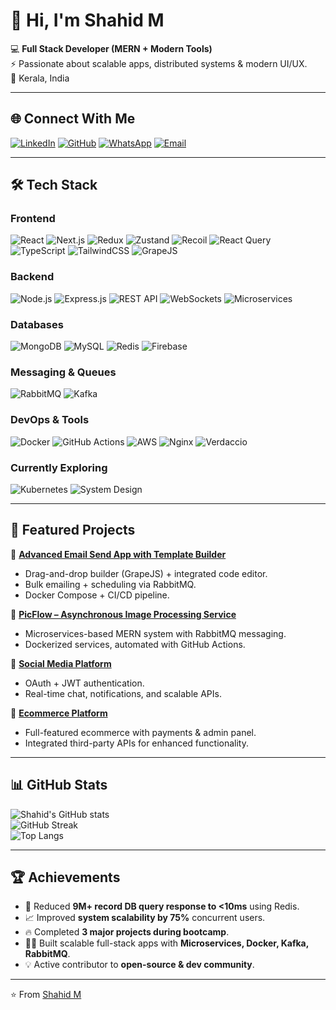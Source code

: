 # 👋 Hi, I'm Shahid M  

💻 **Full Stack Developer (MERN + Modern Tools)**  
⚡ Passionate about scalable apps, distributed systems & modern UI/UX.  
📍 Kerala, India  

---

## 🌐 Connect With Me  
[![LinkedIn](https://img.shields.io/badge/LinkedIn-0A66C2?style=for-the-badge&logo=linkedin&logoColor=white)](https://www.linkedin.com/in/shahid-kollam) [![GitHub](https://img.shields.io/badge/GitHub-181717?style=for-the-badge&logo=github&logoColor=white)](https://github.com/ShahidKollam) [![WhatsApp](https://img.shields.io/badge/WhatsApp-25D366?style=for-the-badge&logo=whatsapp&logoColor=white)](https://wa.me/918606504004) [![Email](https://img.shields.io/badge/Email-D14836?style=for-the-badge&logo=gmail&logoColor=white)](mailto:shahidkollam333@gmail.com)

---

## 🛠️ Tech Stack  

### **Frontend**  
![React](https://img.shields.io/badge/React-20232A?style=for-the-badge&logo=react&logoColor=61DAFB) ![Next.js](https://img.shields.io/badge/Next.js-000000?style=for-the-badge&logo=next.js&logoColor=white) ![Redux](https://img.shields.io/badge/Redux-593D88?style=for-the-badge&logo=redux&logoColor=white) ![Zustand](https://img.shields.io/badge/Zustand-181717?style=for-the-badge&logo=zustand&logoColor=white) ![Recoil](https://img.shields.io/badge/Recoil-000000?style=for-the-badge&logo=recoil&logoColor=white) ![React Query](https://img.shields.io/badge/React_Query-FF4154?style=for-the-badge&logo=react-query&logoColor=white) ![TypeScript](https://img.shields.io/badge/TypeScript-007ACC?style=for-the-badge&logo=typescript&logoColor=white) ![TailwindCSS](https://img.shields.io/badge/TailwindCSS-38B2AC?style=for-the-badge&logo=tailwind-css&logoColor=white) ![GrapeJS](https://img.shields.io/badge/GrapeJS-5D2F86?style=for-the-badge&logoColor=white)  

### **Backend**  
![Node.js](https://img.shields.io/badge/Node.js-43853D?style=for-the-badge&logo=node.js&logoColor=white) ![Express.js](https://img.shields.io/badge/Express.js-000000?style=for-the-badge&logo=express&logoColor=white) ![REST API](https://img.shields.io/badge/REST_API-005571?style=for-the-badge&logoColor=white) ![WebSockets](https://img.shields.io/badge/WebSockets-FF6F00?style=for-the-badge&logo=socket.io&logoColor=white) ![Microservices](https://img.shields.io/badge/Microservices-FF5733?style=for-the-badge&logoColor=white)  

### **Databases**  
![MongoDB](https://img.shields.io/badge/MongoDB-4ea94b?style=for-the-badge&logo=mongodb&logoColor=white) ![MySQL](https://img.shields.io/badge/MySQL-005C84?style=for-the-badge&logo=mysql&logoColor=white) ![Redis](https://img.shields.io/badge/Redis-DC382D?style=for-the-badge&logo=redis&logoColor=white) ![Firebase](https://img.shields.io/badge/Firebase-FFCA28?style=for-the-badge&logo=firebase&logoColor=black)  

### **Messaging & Queues**  
![RabbitMQ](https://img.shields.io/badge/RabbitMQ-FF6600?style=for-the-badge&logo=rabbitmq&logoColor=white) ![Kafka](https://img.shields.io/badge/Kafka-231F20?style=for-the-badge&logo=apache-kafka&logoColor=white)  

### **DevOps & Tools**  
![Docker](https://img.shields.io/badge/Docker-2496ED?style=for-the-badge&logo=docker&logoColor=white) ![GitHub Actions](https://img.shields.io/badge/GitHub_Actions-2088FF?style=for-the-badge&logo=github-actions&logoColor=white) ![AWS](https://img.shields.io/badge/AWS-FF9900?style=for-the-badge&logo=amazonaws&logoColor=white) ![Nginx](https://img.shields.io/badge/Nginx-009639?style=for-the-badge&logo=nginx&logoColor=white) ![Verdaccio](https://img.shields.io/badge/Verdaccio-4B275F?style=for-the-badge&logoColor=white)  

### **Currently Exploring**  
![Kubernetes](https://img.shields.io/badge/Kubernetes-326CE5?style=for-the-badge&logo=kubernetes&logoColor=white) ![System Design](https://img.shields.io/badge/System%20Design-1E90FF?style=for-the-badge&logoColor=white)  

---

## 📂 Featured Projects  

🔹 **[Advanced Email Send App with Template Builder](https://github.com/ShahidKollam/)**  
- Drag-and-drop builder (GrapeJS) + integrated code editor.  
- Bulk emailing + scheduling via RabbitMQ.  
- Docker Compose + CI/CD pipeline.  

🔹 **[PicFlow – Asynchronous Image Processing Service](https://github.com/ShahidKollam/)**  
- Microservices-based MERN system with RabbitMQ messaging.  
- Dockerized services, automated with GitHub Actions.  

🔹 **[Social Media Platform](https://github.com/ShahidKollam/)**  
- OAuth + JWT authentication.  
- Real-time chat, notifications, and scalable APIs.  

🔹 **[Ecommerce Platform](https://github.com/ShahidKollam/)**  
- Full-featured ecommerce with payments & admin panel.  
- Integrated third-party APIs for enhanced functionality.  

---

## 📊 GitHub Stats  

![Shahid's GitHub stats](https://github-readme-stats.vercel.app/api?username=ShahidKollam&show_icons=true&theme=radical)  
![GitHub Streak](https://streak-stats.demolab.com?user=ShahidKollam&theme=radical)  
![Top Langs](https://github-readme-stats.vercel.app/api/top-langs/?username=ShahidKollam&layout=compact&theme=radical)  

---

## 🏆 Achievements  
- 🚀 Reduced **9M+ record DB query response to <10ms** using Redis.  
- 📈 Improved **system scalability by 75%** concurrent users.  
- 🔥 Completed **3 major projects during bootcamp**.  
- 👨‍💻 Built scalable full-stack apps with **Microservices, Docker, Kafka, RabbitMQ**.  
- 💡 Active contributor to **open-source & dev community**.  

---

⭐️ From [Shahid M](https://github.com/ShahidKollam)  

